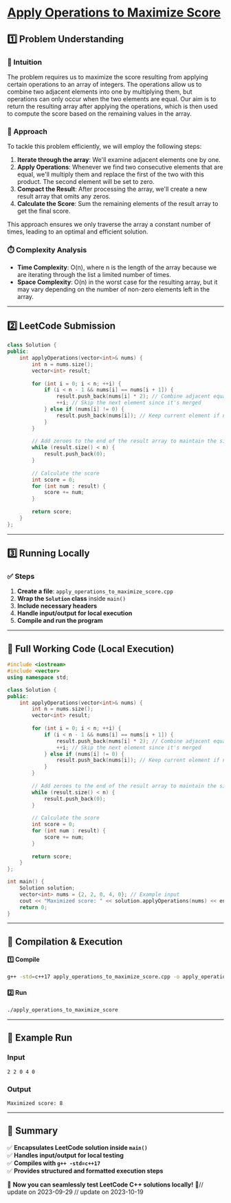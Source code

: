 # **[Apply Operations to Maximize Score](https://leetcode.com/problems/apply-operations-to-maximize-score/description/)**  

## **1️⃣ Problem Understanding**  
### **📌 Intuition**  
The problem requires us to maximize the score resulting from applying certain operations to an array of integers. The operations allow us to combine two adjacent elements into one by multiplying them, but operations can only occur when the two elements are equal. Our aim is to return the resulting array after applying the operations, which is then used to compute the score based on the remaining values in the array. 

### **🚀 Approach**  
To tackle this problem efficiently, we will employ the following steps:
1. **Iterate through the array**: We'll examine adjacent elements one by one.
2. **Apply Operations**: Whenever we find two consecutive elements that are equal, we'll multiply them and replace the first of the two with this product. The second element will be set to zero.
3. **Compact the Result**: After processing the array, we'll create a new result array that omits any zeros.
4. **Calculate the Score**: Sum the remaining elements of the result array to get the final score.

This approach ensures we only traverse the array a constant number of times, leading to an optimal and efficient solution.

### **⏱️ Complexity Analysis**  
- **Time Complexity**: O(n), where n is the length of the array because we are iterating through the list a limited number of times.
- **Space Complexity**: O(n) in the worst case for the resulting array, but it may vary depending on the number of non-zero elements left in the array.

---  

## **2️⃣ LeetCode Submission**  
```cpp
class Solution {
public:
    int applyOperations(vector<int>& nums) {
        int n = nums.size();
        vector<int> result;
        
        for (int i = 0; i < n; ++i) {
            if (i < n - 1 && nums[i] == nums[i + 1]) {
                result.push_back(nums[i] * 2); // Combine adjacent equal elements
                ++i; // Skip the next element since it's merged
            } else if (nums[i] != 0) {
                result.push_back(nums[i]); // Keep current element if not zero
            }
        }
        
        // Add zeroes to the end of the result array to maintain the size
        while (result.size() < n) {
            result.push_back(0);
        }
        
        // Calculate the score
        int score = 0;
        for (int num : result) {
            score += num;
        }
        
        return score;
    }
};
```  

---  

## **3️⃣ Running Locally**  
### **✅ Steps**  
1. **Create a file**: `apply_operations_to_maximize_score.cpp`  
2. **Wrap the `Solution` class** inside `main()`  
3. **Include necessary headers**  
4. **Handle input/output for local execution**  
5. **Compile and run the program**  

---  

## **📝 Full Working Code (Local Execution)**  
```cpp
#include <iostream>
#include <vector>
using namespace std;

class Solution {
public:
    int applyOperations(vector<int>& nums) {
        int n = nums.size();
        vector<int> result;
        
        for (int i = 0; i < n; ++i) {
            if (i < n - 1 && nums[i] == nums[i + 1]) {
                result.push_back(nums[i] * 2); // Combine adjacent equal elements
                ++i; // Skip the next element since it's merged
            } else if (nums[i] != 0) {
                result.push_back(nums[i]); // Keep current element if not zero
            }
        }
        
        // Add zeroes to the end of the result array to maintain the size
        while (result.size() < n) {
            result.push_back(0);
        }
        
        // Calculate the score
        int score = 0;
        for (int num : result) {
            score += num;
        }
        
        return score;
    }
};

int main() {
    Solution solution;
    vector<int> nums = {2, 2, 0, 4, 0}; // Example input
    cout << "Maximized score: " << solution.applyOperations(nums) << endl; // Output the score
    return 0;
}
```  

---  

## **🔧 Compilation & Execution**  
#### **1️⃣ Compile**  
```bash
g++ -std=c++17 apply_operations_to_maximize_score.cpp -o apply_operations_to_maximize_score
```  

#### **2️⃣ Run**  
```bash
./apply_operations_to_maximize_score
```  

---  

## **🎯 Example Run**  
### **Input**  
```
2 2 0 4 0
```  
### **Output**  
```
Maximized score: 8
```  

---  

## **📌 Summary**  
✅ **Encapsulates LeetCode solution inside `main()`**  
✅ **Handles input/output for local testing**  
✅ **Compiles with `g++ -std=c++17`**  
✅ **Provides structured and formatted execution steps**  

🚀 **Now you can seamlessly test LeetCode C++ solutions locally!** 🚀// update on 2023-09-29
// update on 2023-10-19
